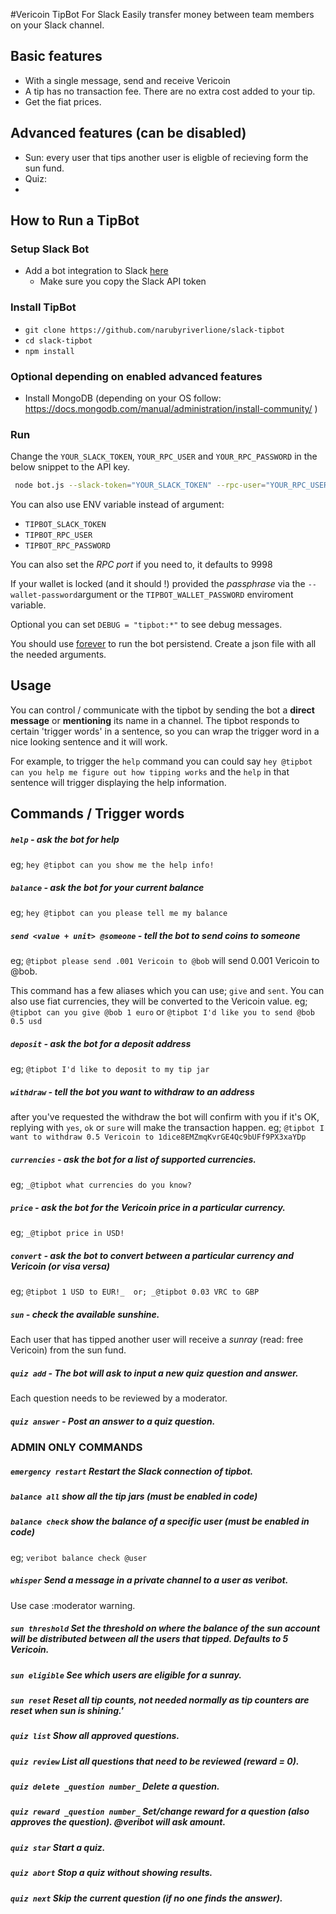 #Vericoin TipBot For Slack
Easily transfer money between team members on your Slack channel.

## Basic features
 - With a single message, send and receive Vericoin
 - A tip has no transaction fee. There are no extra cost added to your tip.
 - Get the fiat prices.

## Advanced features (can be disabled)
- Sun: every user that tips another user is eligble of recieving form the sun fund.
- Quiz:
-

## How to Run a TipBot
### Setup Slack Bot
 - Add a bot integration to Slack [here](https://my.slack.com/services/new/bot)
    - Make sure you copy the Slack API token


### Install TipBot
 - `git clone https://github.com/narubyriverlione/slack-tipbot`
 - `cd slack-tipbot`
 - `npm install`


### Optional depending on enabled advanced features
- Install MongoDB (depending on your OS follow: https://docs.mongodb.com/manual/administration/install-community/ )


### Run
Change the `YOUR_SLACK_TOKEN`, `YOUR_RPC_USER` and `YOUR_RPC_PASSWORD` in the below snippet to the API key.
```sh
 node bot.js --slack-token="YOUR_SLACK_TOKEN" --rpc-user="YOUR_RPC_USER" --rpc-password="YOUR_RPC_PASSWORD" 
```

You can also use ENV variable instead of argument:
 - `TIPBOT_SLACK_TOKEN`
 - `TIPBOT_RPC_USER`
 - `TIPBOT_RPC_PASSWORD`
 
You can also set the *RPC port* if you need to, it defaults to 9998

If your wallet is locked (and it should !) provided the *passphrase* via the `--wallet-password`argument or the `TIPBOT_WALLET_PASSWORD` enviroment variable.

Optional you can set `DEBUG = "tipbot:*"` to see debug messages.


You should use [forever](https://www.npmjs.com/package/forever) to run the bot persistend.
Create a json file with all the needed arguments.


## Usage
You can control / communicate with the tipbot by sending the bot a **direct message** or **mentioning** its name in a channel.
The tipbot responds to certain 'trigger words' in a sentence, so you can wrap the trigger word in a nice looking sentence and it will work.

For example, to trigger the `help` command you can could say `hey @tipbot can you help me figure out how tipping works`
and the `help` in that sentence will trigger displaying the help information.

## Commands / Trigger words
##### `help`        - *ask the bot for help*
eg; `hey @tipbot can you show me the help info!`

##### `balance`     - *ask the bot for your current balance*
eg; `hey @tipbot can you please tell me my balance`

##### `send <value + unit> @someone` - *tell the bot to send coins to someone*
eg; `@tipbot please send .001 Vericoin to @bob` will send 0.001 Vericoin to @bob.

This command has a few aliases which you can use; `give` and `sent`. 
You can also use fiat currencies, they will be converted to the Vericoin value.
eg; `@tipbot can you give @bob 1 euro` or `@tipbot I'd like you to send @bob 0.5 usd`

##### `deposit`     - *ask the bot for a deposit address*
eg; `@tipbot I'd like to deposit to my tip jar`

##### `withdraw`    -  *tell the bot you want to withdraw to an address*
after you've requested the withdraw the bot will confirm with you if it's OK, replying with `yes`, `ok` or `sure` will make the transaction happen.
eg; `@tipbot I want to withdraw 0.5 Vericoin to 1dice8EMZmqKvrGE4Qc9bUFf9PX3xaYDp`

##### `currencies` - ask the bot for a list of supported currencies. 
eg; `_@tipbot what currencies do you know?`

##### `price`      - ask the bot for the Vericoin price in a particular currency.
eg; `_@tipbot price in USD!` 

##### `convert`    - ask the bot to convert between a particular currency and Vericoin (or visa versa)
eg; `@tipbot 1 USD to EUR!_​  or; ​_@tipbot 0.03 VRC to GBP`

##### `sun`       - check the available sunshine. 
Each user that has tipped another user will receive a _sunray_ (read: free Vericoin) from the sun fund.

##### `quiz add`   - The bot will ask to input a new quiz question and answer.
Each question needs to be reviewed by a moderator.

##### `quiz answer` - Post an answer to a quiz question.


### ADMIN ONLY COMMANDS
##### `emergency restart` Restart the Slack connection of tipbot. 

##### `balance all`      show all the tip jars (must be enabled in code)

##### `balance check`    show the balance of a specific user (must be enabled in code) 
eg;        `veribot balance check @user`


##### `whisper`         Send a message in a private channel to a user as veribot.
Use case :moderator warning.


##### `sun threshold`  Set the threshold on where the balance of the sun account will be distributed between all the users that tipped. Defaults to 5 Vericoin.

##### `sun eligible`  See which users are eligible for a sunray.

##### `sun reset`     Reset all tip counts, not needed normally as tip counters are reset when sun is shining.'


##### `quiz list`    Show all approved questions.

##### `quiz review`  List all questions that need to be reviewed (reward = 0).

##### `quiz delete _question number_`   Delete a question.

##### `quiz reward _question number_`   Set/change reward for a question (also approves the question). @veribot will ask amount.

##### `quiz star`    Start a quiz.

##### `quiz abort`   Stop a quiz without showing results.

##### `quiz next`    Skip the current question (if no one finds the answer).
